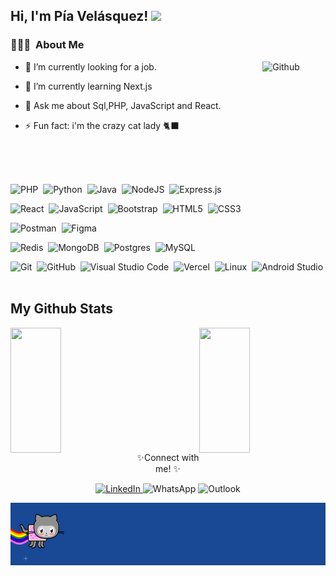 <h2> Hi, I'm Pía Velásquez! <img src="https://media.giphy.com/media/mGcNjsfWAjY5AEZNw6/giphy.gif" width="50"></h2>

### 👨🏻‍💻 &nbsp;About Me


<img width="20%"  align="right" alt="Github" src="https://res.cloudinary.com/dnvpep1sn/image/upload/v1738786180/24ea6371-0e02-46e4-a5b9-e51a0fae3e82_d9upka.webp" />

  - 🔭 I’m currently looking for a job.
  
- 🌱 I’m currently learning Next.js
  
- 💬 Ask me about Sql,PHP, JavaScript and React.
  
- ⚡ Fun fact: i'm the crazy cat lady 🐈‍⬛


<br>
<br>
<br>

<!--techStack-->

![PHP](https://img.shields.io/badge/php-%23777BB4.svg?style=for-the-badge&logo=php&logoColor=white)&nbsp;
![Python](https://img.shields.io/badge/python-3670A0?style=for-the-badge&logo=python&logoColor=ffdd54)&nbsp;
![Java](https://img.shields.io/badge/java-%23ED8B00.svg?style=for-the-badge&logo=java&logoColor=white)&nbsp;
![NodeJS](https://img.shields.io/badge/node.js-6DA55F?style=for-the-badge&logo=node.js&logoColor=white)&nbsp;
![Express.js](https://img.shields.io/badge/express.js-%23404d59.svg?style=for-the-badge&logo=express&logoColor=%2361DAFB)&nbsp;

![React](https://img.shields.io/badge/react-%2320232a.svg?style=for-the-badge&logo=react&logoColor=%2361DAFB)&nbsp;
![JavaScript](https://img.shields.io/badge/javascript-%23323330.svg?style=for-the-badge&logo=javascript&logoColor=%23F7DF1E)&nbsp;
![Bootstrap](https://img.shields.io/badge/bootstrap-%23563D7C.svg?style=for-the-badge&logo=bootstrap&logoColor=white)&nbsp;
![HTML5](https://img.shields.io/badge/html5-%23E34F26.svg?style=for-the-badge&logo=html5&logoColor=white)&nbsp;
![CSS3](https://img.shields.io/badge/css3-%231572B6.svg?style=for-the-badge&logo=css3&logoColor=white)&nbsp;


![Postman](https://img.shields.io/badge/Postman-FF6C37?style=for-the-badge&logo=postman&logoColor=white)&nbsp;
![Figma](https://img.shields.io/badge/figma-%23F24E1E.svg?style=for-the-badge&logo=figma&logoColor=white)&nbsp;


<!--database-->

![Redis](https://img.shields.io/badge/redis-%23DD0031.svg?style=for-the-badge&logo=redis&logoColor=white)&nbsp;
![MongoDB](https://img.shields.io/badge/MongoDB-%234ea94b.svg?style=for-the-badge&logo=mongodb&logoColor=white)&nbsp;
![Postgres](https://img.shields.io/badge/postgres-%23316192.svg?style=for-the-badge&logo=postgresql&logoColor=white)&nbsp;
![MySQL](https://img.shields.io/badge/mysql-4479A1.svg?style=for-the-badge&logo=mysql&logoColor=white)&nbsp;



<!--others -->

![Git](https://img.shields.io/badge/git-%23F05033.svg?style=for-the-badge&logo=git&logoColor=white)&nbsp;
![GitHub](https://img.shields.io/badge/github-%23121011.svg?style=for-the-badge&logo=github&logoColor=white)&nbsp;
![Visual Studio Code](https://img.shields.io/badge/Visual%20Studio%20Code-0078d7.svg?style=for-the-badge&logo=visual-studio-code&logoColor=white)&nbsp;
![Vercel](https://img.shields.io/badge/vercel-%23000000.svg?style=for-the-badge&logo=vercel&logoColor=white)&nbsp;
![Linux](https://img.shields.io/badge/Linux-FCC624?style=for-the-badge&logo=linux&logoColor=black)&nbsp;
![Android Studio](https://img.shields.io/badge/android%20studio-346ac1?style=for-the-badge&logo=android%20studio&logoColor=white)&nbsp;




<!-- GITHUB STATS -->

<h2>My Github Stats</h2>

<img align="left" width="40%" height="200px" src="https://github-readme-stats.vercel.app/api/top-langs/?username=piavelz&layout=compact&theme=github_dark&langs_count=10&exclude_repo=kasweb">
<img align = "right" width="40%"  height="200px" src="https://github-readme-stats.vercel.app/api?username=piavelz&count_private=true&show_icons=trueline_height=21&theme=github_dark">	
<br>
<br>
<br>
<br>
<br>
<br>
<br>
<br>
<br>
<br>

<h2></h2>
<p align="center">✨Connect with me! ✨</p>

<div  align="center">
  
<a href="https://www.linkedin.com/in/piavelasquezg/"> ![LinkedIn](https://img.shields.io/badge/linkedin-%230077B5.svg?style=for-the-badge&logo=linkedin&logoColor=white) </a>
<a> ![WhatsApp](https://img.shields.io/badge/WhatsApp-25D366?style=for-the-badge&logo=whatsapp&logoColor=white)</a>
<a> ![Outlook](https://img.shields.io/badge/Microsoft_Outlook-0078D4?style=for-the-badge&logo=microsoft-outlook&logoColor=white)<a/>

</div>
<div align="center">
    <img src="https://raw.githubusercontent.com/Niefee/niefee/master/assets/fly.webp" height="100px" />
</div>


